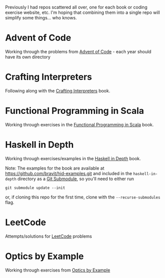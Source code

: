 Previously I had repos scattered all over, one for each book or coding exercise website, etc. I'm hoping that combining them into a single repo will simplify some things... who knows.

# Advent of Code
Working through the problems from [Advent of Code](https://adventofcode.com/) - each year should have its own directory

# Crafting Interpreters
Following along with the [Crafting Interpreters](https://craftinginterpreters.com/) book.

# Functional Programming in Scala
Working through exercises in the [Functional Programming in Scala](https://www.manning.com/books/functional-programming-in-scala) book.

# Haskell in Depth
Working through exercises/examples in the [Haskell in Depth](https://www.manning.com/books/haskell-in-depth) book.

Note: The examples for the book are available at
<https://github.com/bravit/hid-examples.git> and included in the
`haskell-in-depth` directory as a
[Git Submodule](https://git-scm.com/book/en/v2/Git-Tools-Submodules), so you'll
need to either run
```shell
git submodule update --init
```
or, if cloning this repo for the first time, clone with the `--recurse-submodules` flag.

# LeetCode
Attempts/solutions for [LeetCode](https://leetcode.com/) problems

# Optics by Example
Working through exercises from [Optics by Example](https://leanpub.com/optics-by-example)
